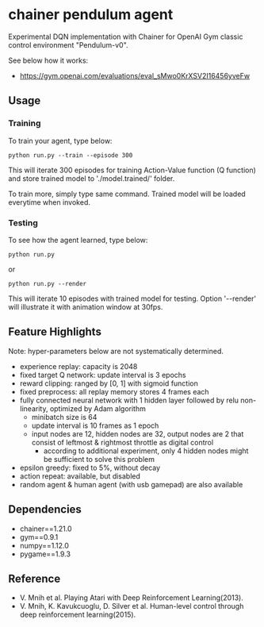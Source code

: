 # chainer pendulum agent

Experimental DQN implementation with Chainer for OpenAI Gym classic control environment "Pendulum-v0".

See below how it works:
- https://gym.openai.com/evaluations/eval_sMwo0KrXSV2I16456yveFw

## Usage

### Training

To train your agent, type below:

```
python run.py --train --episode 300
```

This will iterate 300 episodes for training Action-Value function (Q function) and store trained model to './model.trained/' folder.

To train more, simply type same command.
Trained model will be loaded everytime when invoked.

### Testing

To see how the agent learned, type below:

```
python run.py
```

or

```
python run.py --render
```

This will iterate 10 episodes with trained model for testing.
Option '--render' will illustrate it with animation window at 30fps.

## Feature Highlights

Note: hyper-parameters below are not systematically determined.

- experience replay: capacity is 2048
- fixed target Q network: update interval is 3 epochs
- reward clipping: ranged by [0, 1] with sigmoid function
- fixed preprocess: all replay memory stores 4 frames each
- fully connected neural network with 1 hidden layer followed by relu non-linearity, optimized by Adam algorithm
	- minibatch size is 64
	- update interval is 10 frames as 1 epoch
	- input nodes are 12, hidden nodes are 32, output nodes are 2 that consist of leftmost & rightmost throttle as digital control
		- according to additional experiment, only 4 hidden nodes might be sufficient to solve this problem
- epsilon greedy: fixed to 5%, without decay
- action repeat: available, but disabled
- random agent & human agent (with usb gamepad) are also available

## Dependencies

- chainer==1.21.0
- gym==0.9.1
- numpy==1.12.0
- pygame==1.9.3

## Reference

- V. Mnih et al. Playing Atari with Deep Reinforcement Learning(2013).
- V. Mnih, K. Kavukcuoglu, D. Silver et al. Human-level control through deep reinforcement learning(2015).
